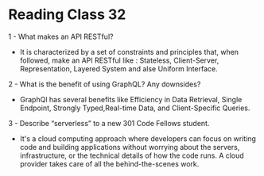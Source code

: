 # Reading Class 32


1 - What makes an API RESTful?

- It is characterized by a set of constraints and principles that, when followed, make an API RESTful like : Stateless, Client-Server, Representation, Layered System and alse Uniform Interface.

2 - What is the benefit of using GraphQL? Any downsides?

- GraphQl has several benefits like Efficiency in Data Retrieval, Single Endpoint, Strongly Typed,Real-time Data, and Client-Specific Queries.

3 - Describe “serverless” to a new 301 Code Fellows student.

- It's a cloud computing approach where developers can focus on writing code and building applications without worrying about the servers, infrastructure, or the technical details of how the code runs. A cloud provider takes care of all the behind-the-scenes work.